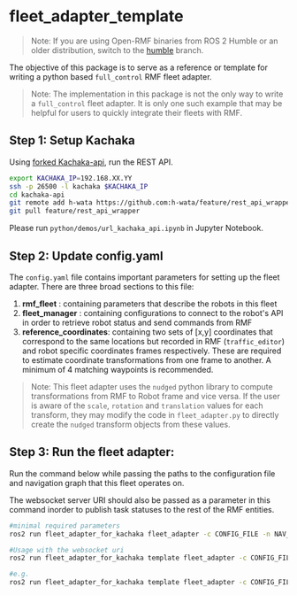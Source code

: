 # fleet_adapter_template

> Note: If you are using Open-RMF binaries from ROS 2 Humble or an older distribution, switch to the [humble](https://github.com/open-rmf/fleet_adapter_template/tree/humble) branch.

The objective of this package is to serve as a reference or template for writing a python based `full_control` RMF fleet adapter.

> Note: The implementation in this package is not the only way to write a `full_control` fleet adapter. It is only one such example that may be helpful for users to quickly integrate their fleets with RMF.


## Step 1: Setup Kachaka

Using [forked Kachaka-api](https://github.com/h-wata/kachaka-api/blob/feature/rest_api_wrapper/python/demos/url_kachaka_api.ipynb), run the REST API.

```bash
export KACHAKA_IP=192.168.XX.YY
ssh -p 26500 -l kachaka $KACHAKA_IP
cd kachaka-api
git remote add h-wata https://github.com:h-wata/feature/rest_api_wrapper
git pull feature/rest_api_wrapper
```

Please run `python/demos/url_kachaka_api.ipynb` in Jupyter Notebook.

## Step 2: Update config.yaml
The `config.yaml` file contains important parameters for setting up the fleet adapter. There are three broad sections to this file:

1. **rmf_fleet** : containing parameters that describe the robots in this fleet
2. **fleet_manager** : containing configurations to connect to the robot's API in order to retrieve robot status and send commands from RMF
3. **reference_coordinates**: containing two sets of [x,y] coordinates that correspond to the same locations but recorded in RMF (`traffic_editor`) and robot specific coordinates frames respectively. These are required to estimate coordinate transformations from one frame to another. A minimum of 4 matching waypoints is recommended.

> Note: This fleet adapter uses the `nudged` python library to compute transformations from RMF to Robot frame and vice versa. If the user is aware of the `scale`, `rotation` and `translation` values for each transform, they may modify the code in `fleet_adapter.py` to directly create the `nudged` transform objects from these values.

## Step 3: Run the fleet adapter:

Run the command below while passing the paths to the configuration file and navigation graph that this fleet operates on.

The websocket server URI should also be passed as a parameter in this command inorder to publish task statuses to the rest of the RMF entities.

```bash
#minimal required parameters
ros2 run fleet_adapter_for_kachaka fleet_adapter -c CONFIG_FILE -n NAV_GRAPH

#Usage with the websocket uri
ros2 run fleet_adapter_for_kachaka template fleet_adapter -c CONFIG_FILE -n NAV_GRAPH -s SERVER_URI

#e.g.
ros2 run fleet_adapter_for_kachaka template fleet_adapter -c CONFIG_FILE -n NAV_GRAPH -s ws://localhost:7878
```
